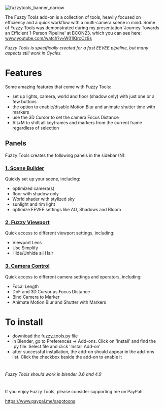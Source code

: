 ![fuzzytools_banner_narrow](https://github.com/sagotoons/fuzzytools/assets/151992752/9dd74cc7-0026-4173-9b84-f3df2f244eb6)

The Fuzzy Tools add-on is a collection of tools, heavily focused on efficiency and a quick workflow with a multi-camera scene in mind. Some of Fuzzy Tools was demonstrated during my presentation 'Journey Towards an Efficient 1-Person Pipeline' at BCON23, which you can see here: www.youtube.com/watch?v=W01lQrcCz9s

_Fuzzy Tools is specifically created for a fast EEVEE pipeline, but many aspects still work in Cycles._

# Features
Some amazing features that come with Fuzzy Tools:
- set up lights, camera, world and floor (shadow only) with just one or a few buttons 
- the option to enable/disable Motion Blur and animate shutter time with markers
- use the 3D Cursor to set the camera Focus Distance
- Alt+M to shift all keyframes and markers from the current frame regardless of selection

## Panels

Fuzzy Tools creates the following panels in the sidebar (N):

### [1. Scene Builder](https://github.com/sagotoons/fuzzytools/wiki/Scene-Builder)
Quickly set up your scene, including:
- optimized camera(s)
- floor with shadow only
- World shader with stylized sky
- sunlight and rim light
- optimize EEVEE settings like AO, Shadows and Bloom

### [2. Fuzzy Viewport](https://github.com/sagotoons/fuzzytools/wiki/Fuzzy-Viewport)
Quick access to different viewport settings, including:
- Viewport Lens
- Use Simplify
- Hide/Unhide all Hair

### [3. Camera Control](https://github.com/sagotoons/fuzzytools/wiki/Camera-Control)
Quick access to different camera settings and operators, including:
- Focal Length
- DoF and 3D Cursor as Focus Distance
- Bind Camera to Marker
- Animate Motion Blur and Shutter with Markers

# To install
- download the fuzzy_tools.py file
- in Blender, go to Preferences -> Add-ons. Click on 'Install' and find the .py file. Select file and click 'Install Add-on'
- after successful installation, the add-on should appear in the add-ons list. Click the checkbox beside the add-on to enable it

#
_Fuzzy Tools should work in blender 3.6 and 4.0_

#
If you enjoy Fuzzy Tools, please consider supporting me on PayPal:

https://www.paypal.me/sagotoons
